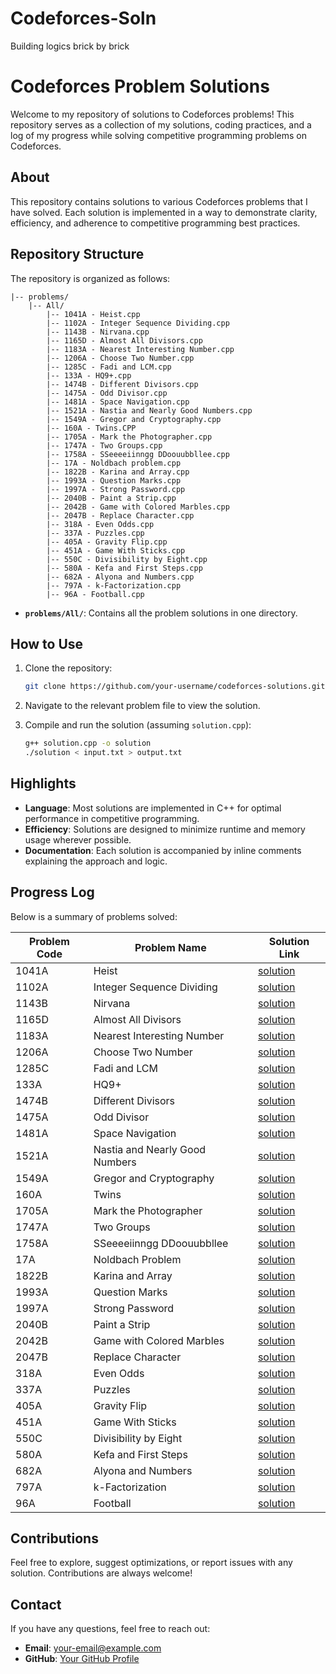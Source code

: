 # Codeforces-Soln
Building logics brick by brick

# Codeforces Problem Solutions

Welcome to my repository of solutions to Codeforces problems! This repository serves as a collection of my solutions, coding practices, and a log of my progress while solving competitive programming problems on Codeforces.

## About
This repository contains solutions to various Codeforces problems that I have solved. Each solution is implemented in a way to demonstrate clarity, efficiency, and adherence to competitive programming best practices.

## Repository Structure
The repository is organized as follows:

```
|-- problems/
    |-- All/
        |-- 1041A - Heist.cpp
        |-- 1102A - Integer Sequence Dividing.cpp
        |-- 1143B - Nirvana.cpp
        |-- 1165D - Almost All Divisors.cpp
        |-- 1183A - Nearest Interesting Number.cpp
        |-- 1206A - Choose Two Number.cpp
        |-- 1285C - Fadi and LCM.cpp
        |-- 133A - HQ9+.cpp
        |-- 1474B - Different Divisors.cpp
        |-- 1475A - Odd Divisor.cpp
        |-- 1481A - Space Navigation.cpp
        |-- 1521A - Nastia and Nearly Good Numbers.cpp
        |-- 1549A - Gregor and Cryptography.cpp
        |-- 160A - Twins.CPP
        |-- 1705A - Mark the Photographer.cpp
        |-- 1747A - Two Groups.cpp
        |-- 1758A - SSeeeeiinngg DDoouubbllee.cpp
        |-- 17A - Noldbach problem.cpp
        |-- 1822B - Karina and Array.cpp
        |-- 1993A - Question Marks.cpp
        |-- 1997A - Strong Password.cpp
        |-- 2040B - Paint a Strip.cpp
        |-- 2042B - Game with Colored Marbles.cpp
        |-- 2047B - Replace Character.cpp
        |-- 318A - Even Odds.cpp
        |-- 337A - Puzzles.cpp
        |-- 405A - Gravity Flip.cpp
        |-- 451A - Game With Sticks.cpp
        |-- 550C - Divisibility by Eight.cpp
        |-- 580A - Kefa and First Steps.cpp
        |-- 682A - Alyona and Numbers.cpp
        |-- 797A - k-Factorization.cpp
        |-- 96A - Football.cpp
```

- **`problems/All/`**: Contains all the problem solutions in one directory.

## How to Use
1. Clone the repository:
   ```bash
   git clone https://github.com/your-username/codeforces-solutions.git
   ```

2. Navigate to the relevant problem file to view the solution.

3. Compile and run the solution (assuming `solution.cpp`):
   ```bash
   g++ solution.cpp -o solution
   ./solution < input.txt > output.txt
   ```

## Highlights
- **Language**: Most solutions are implemented in C++ for optimal performance in competitive programming.
- **Efficiency**: Solutions are designed to minimize runtime and memory usage wherever possible.
- **Documentation**: Each solution is accompanied by inline comments explaining the approach and logic.

## Progress Log
Below is a summary of problems solved:

| Problem Code | Problem Name                           | Solution Link                              |
|--------------|----------------------------------------|--------------------------------------------|
| 1041A        | Heist                                  | [solution](problems/All/1041A%20-%20Heist.cpp) |
| 1102A        | Integer Sequence Dividing             | [solution](problems/All/1102A%20-%20Integer%20Sequence%20Dividing.cpp) |
| 1143B        | Nirvana                                | [solution](problems/All/1143B%20-%20Nirvana.cpp) |
| 1165D        | Almost All Divisors                   | [solution](problems/All/1165D%20-%20Almost%20All%20Divisors.cpp) |
| 1183A        | Nearest Interesting Number            | [solution](problems/All/1183A%20-%20Nearest%20Interesting%20Number.cpp) |
| 1206A        | Choose Two Number                     | [solution](problems/All/1206A%20-%20Choose%20Two%20Number.cpp) |
| 1285C        | Fadi and LCM                          | [solution](problems/All/1285C%20-%20Fadi%20and%20LCM.cpp) |
| 133A         | HQ9+                                  | [solution](problems/All/133A%20-%20HQ9%2B.cpp) |
| 1474B        | Different Divisors                    | [solution](problems/All/1474B%20-%20Different%20Divisors.cpp) |
| 1475A        | Odd Divisor                           | [solution](problems/All/1475A%20-%20Odd%20Divisor.cpp) |
| 1481A        | Space Navigation                      | [solution](problems/All/1481A%20-%20Space%20Navigation.cpp) |
| 1521A        | Nastia and Nearly Good Numbers        | [solution](problems/All/1521A%20-%20Nastia%20and%20Nearly%20Good%20Numbers.cpp) |
| 1549A        | Gregor and Cryptography               | [solution](problems/All/1549A%20-%20Gregor%20and%20Cryptography.cpp) |
| 160A         | Twins                                 | [solution](problems/All/160A%20-%20Twins.CPP) |
| 1705A        | Mark the Photographer                 | [solution](problems/All/1705A%20-%20Mark%20the%20Photographer.cpp) |
| 1747A        | Two Groups                            | [solution](problems/All/1747A%20-%20Two%20Groups.cpp) |
| 1758A        | SSeeeeiinngg DDoouubbllee             | [solution](problems/All/1758A%20-%20SSeeeeiinngg%20DDoouubbllee.cpp) |
| 17A          | Noldbach Problem                      | [solution](problems/All/17A%20-%20Noldbach%20problem.cpp) |
| 1822B        | Karina and Array                      | [solution](problems/All/1822B%20-%20Karina%20and%20Array.cpp) |
| 1993A        | Question Marks                        | [solution](problems/All/1993A%20-%20Question%20Marks.cpp) |
| 1997A        | Strong Password                       | [solution](problems/All/1997A%20-%20Strong%20Password.cpp) |
| 2040B        | Paint a Strip                         | [solution](problems/All/2040B%20-%20Paint%20a%20Strip.cpp) |
| 2042B        | Game with Colored Marbles             | [solution](problems/All/2042B%20-%20Game%20with%20Colored%20Marbles.cpp) |
| 2047B        | Replace Character                     | [solution](problems/All/2047B%20-%20Replace%20Character.cpp) |
| 318A         | Even Odds                             | [solution](problems/All/318A%20-%20Even%20Odds.cpp) |
| 337A         | Puzzles                               | [solution](problems/All/337A%20-%20Puzzles.cpp) |
| 405A         | Gravity Flip                          | [solution](problems/All/405A%20-%20Gravity%20Flip.cpp) |
| 451A         | Game With Sticks                      | [solution](problems/All/451A%20-%20Game%20With%20Sticks.cpp) |
| 550C         | Divisibility by Eight                 | [solution](problems/All/550C%20-%20Divisibility%20by%20Eight.cpp) |
| 580A         | Kefa and First Steps                  | [solution](problems/All/580A%20-%20Kefa%20and%20First%20Steps.cpp) |
| 682A         | Alyona and Numbers                    | [solution](problems/All/682A%20-%20Alyona%20and%20Numbers.cpp) |
| 797A         | k-Factorization                       | [solution](problems/All/797A%20-%20k-Factorization.cpp) |
| 96A          | Football                              | [solution](problems/All/96A%20-%20Football.cpp) |

## Contributions
Feel free to explore, suggest optimizations, or report issues with any solution. Contributions are always welcome!

## Contact
If you have any questions, feel free to reach out:
- **Email**: [your-email@example.com](mailto:your-email@example.com)
- **GitHub**: [Your GitHub Profile](https://github.com/your-username)
